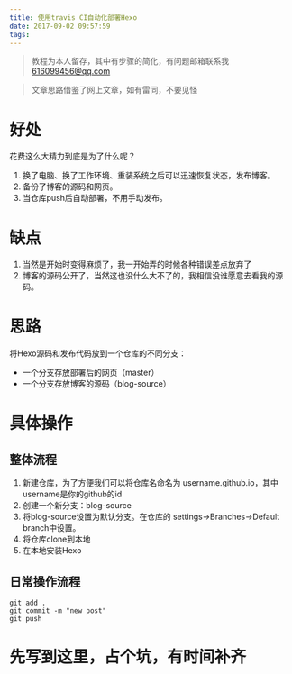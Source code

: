 ```yaml
---
title: 使用travis CI自动化部署Hexo
date: 2017-09-02 09:57:59
tags:
---
```

> 教程为本人留存，其中有步骤的简化，有问题邮箱联系我 616099456@qq.com

> 文章思路借鉴了网上文章，如有雷同，不要见怪
# 好处

花费这么大精力到底是为了什么呢？

1. 换了电脑、换了工作环境、重装系统之后可以迅速恢复状态，发布博客。
2. 备份了博客的源码和网页。
3. 当仓库push后自动部署，不用手动发布。

# 缺点
1. 当然是开始时变得麻烦了，我一开始弄的时候各种错误差点放弃了
2. 博客的源码公开了，当然这也没什么大不了的，我相信没谁愿意去看我的源码。

# 思路
将Hexo源码和发布代码放到一个仓库的不同分支：
- 一个分支存放部署后的网页（master）
- 一个分支存放博客的源码（blog-source）

# 具体操作
## 整体流程
1. 新建仓库，为了方便我们可以将仓库名命名为 username.github.io，其中username是你的github的id
1. 创建一个新分支：blog-source
1. 将blog-source设置为默认分支。在仓库的 settings->Branches->Default branch中设置。
1. 将仓库clone到本地
1. 在本地安装Hexo

## 日常操作流程
```
git add .  
git commit -m "new post" 
git push

```

# 先写到这里，占个坑，有时间补齐
[ ](http://www.jianshu.com/p/5691815b81b6)

